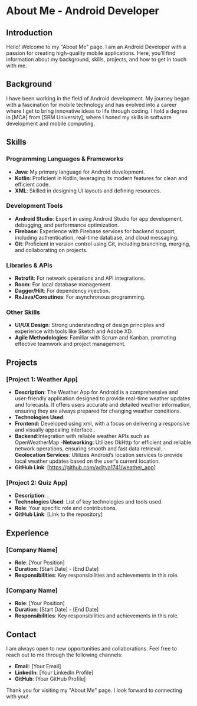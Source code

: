 # About Me - Android Developer

## Introduction

Hello! Welcome to my "About Me" page. I am an  Android Developer with a passion for creating high-quality mobile applications. Here, you'll find information about my background, skills, projects, and how to get in touch with me.

## Background

I have been working in the field of Android development. My journey began with a fascination for mobile technology and has evolved into a career where I get to bring innovative ideas to life through coding. I hold a degree in [MCA] from [SRM University], where I honed my skills in software development and mobile computing.

## Skills

### Programming Languages & Frameworks
- **Java**: My primary language for Android development.
- **Kotlin**: Proficient in Kotlin, leveraging its modern features for clean and efficient code.
- **XML**: Skilled in designing UI layouts and defining resources.

### Development Tools
- **Android Studio**: Expert in using Android Studio for app development, debugging, and performance optimization.
- **Firebase**: Experience with Firebase services for backend support, including authentication, real-time database, and cloud messaging.
- **Git**: Proficient in version control using Git, including branching, merging, and collaborating on projects.

### Libraries & APIs
- **Retrofit**: For network operations and API integrations.
- **Room**: For local database management.
- **Dagger/Hilt**: For dependency injection.
- **RxJava/Coroutines**: For asynchronous programming.

### Other Skills
- **UI/UX Design**: Strong understanding of design principles and experience with tools like Sketch and Adobe XD.
- **Agile Methodologies**: Familiar with Scrum and Kanban, promoting effective teamwork and project management.

## Projects

### [Project 1: Weather App]
- **Description**: The Weather App for Android is a comprehensive and user-friendly application designed to provide real-time weather updates and forecasts. It offers users accurate and detailed weather information, ensuring they are always prepared for changing weather conditions.
- **Technologies Used**:
- **Frontend:** Developed using xml, with a focus on delivering a responsive and visually appealing interface..
- **Backend**:Integration with reliable weather APIs such as OpenWeatherMap
-**Networking**: Utilizes OkHttp for efficient and reliable network operations, ensuring smooth and fast data retrieval.
-**Geolocation Services**: Utilizes Android’s location services to provide local weather updates based on the user's current location.
- **GitHub Link**: [https://github.com/aditya1741/weather_app]

### [Project 2: Quiz App]
- **Description**: .
- **Technologies Used**: List of key technologies and tools used.
- **Role**: Your specific role and contributions.
- **GitHub Link**: [Link to the repository]

## Experience

### [Company Name]
- **Role**: [Your Position]
- **Duration**: [Start Date] - [End Date]
- **Responsibilities**: Key responsibilities and achievements in this role.

### [Company Name]
- **Role**: [Your Position]
- **Duration**: [Start Date] - [End Date]
- **Responsibilities**: Key responsibilities and achievements in this role.

## Contact

I am always open to new opportunities and collaborations. Feel free to reach out to me through the following channels:

- **Email**: [Your Email]
- **LinkedIn**: [Your LinkedIn Profile]
- **GitHub**: [Your GitHub Profile]

Thank you for visiting my "About Me" page. I look forward to connecting with you!
